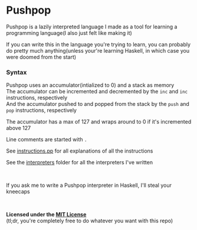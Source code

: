 # Pushpop
Pushpop is a lazily interpreted language I made as a tool for learning a programming language(I also just felt like making it)

If you can write this in the language you're trying to learn, you can probably do pretty much anything(unless your're learning Haskell, in which case you were doomed from the start)

### Syntax
Pushpop uses an accumulator(intialized to 0) and a stack as memory<br>
The accumulator can be incremented and decremented by the `inc` and `inc` instructions, respectively<br>
And the accumulator pushed to and popped from the stack by the `push` and `pop` instructions, respectively

The accumulator has a max of 127 and wraps around to 0 if it's incremented above 127

Line comments are started with `.`

See [instructions.pp](./scripts/instructions.pp) for all explanations of all the instructions

See the [interpreters](./interpreters) folder for all the interpreters I've written

<br>

If you ask me to write a Pushpop interpreter in Haskell, I'll steal your kneecaps

<br>

**Licensed under the [MIT License](./LICENSE)**<br>
(tl;dr, you're completely free to do whatever you want with this repo)
